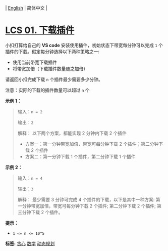 | [English](README_EN.md) | 简体中文 |

# [LCS 01. 下载插件](https://leetcode-cn.com/problems/Ju9Xwi)
小扣打算给自己的 **VS code** 安装使用插件，初始状态下带宽每分钟可以完成 `1` 个插件的下载。假定每分钟选择以下两种策略之一:
- 使用当前带宽下载插件
- 将带宽加倍（下载插件数量随之加倍）

请返回小扣完成下载 `n` 个插件最少需要多少分钟。

注意：实际的下载的插件数量可以超过 `n` 个


**示例 1：**
>输入：`n = 2`
>
>输出：`2`
>
>解释：
> 以下两个方案，都能实现 2 分钟内下载 2 个插件
>- 方案一：第一分钟带宽加倍，带宽可每分钟下载 2 个插件；第二分钟下载 2 个插件
>- 方案二：第一分钟下载 1 个插件，第二分钟下载 1 个插件

**示例 2：**
>输入：`n = 4`
>
>输出：`3`
>
>解释：
> 最少需要 3 分钟可完成 4 个插件的下载，以下是其中一种方案:
> 第一分钟带宽加倍，带宽可每分钟下载 2 个插件;
> 第二分钟下载 2 个插件;
> 第三分钟下载 2 个插件。



**提示：**
- `1 <= n <= 10^5`

**标签:**  [贪心](https://leetcode-cn.com/tag/greedy) [数学](https://leetcode-cn.com/tag/math) [动态规划](https://leetcode-cn.com/tag/dynamic-programming) 
